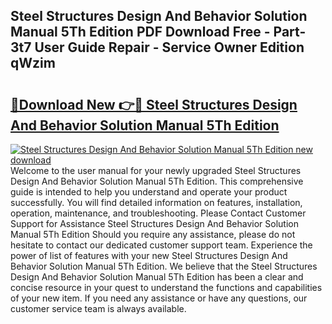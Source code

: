 ## Steel Structures Design And Behavior Solution Manual 5Th Edition PDF Download Free - Part-3t7 User Guide Repair - Service Owner Edition qWzim

# <h2><a href="http://bc60620.oget.top/?id=Steel+Structures+Design+And+Behavior+Solution+Manual+5Th+Edition">🔗Download New 👉🔴 Steel Structures Design And Behavior Solution Manual 5Th Edition</a></h2>

[![Steel Structures Design And Behavior Solution Manual 5Th Edition new download](https://i.imgur.com/5g1atiW.png)](http://bc60620.oget.top/?id=Steel+Structures+Design+And+Behavior+Solution+Manual+5Th+Edition)
Welcome to the user manual for your newly upgraded Steel Structures Design And Behavior Solution Manual 5Th Edition. This comprehensive guide is intended to help you understand and operate your product successfully. You will find detailed information on features, installation, operation, maintenance, and troubleshooting. Please Contact Customer Support for Assistance Steel Structures Design And Behavior Solution Manual 5Th Edition Should you require any assistance, please do not hesitate to contact our dedicated customer support team. Experience the power of list of features with your new Steel Structures Design And Behavior Solution Manual 5Th Edition. We believe that the Steel Structures Design And Behavior Solution Manual 5Th Edition has been a clear and concise resource in your quest to understand the functions and capabilities of your new item. If you need any assistance or have any questions, our customer service team is always available.
